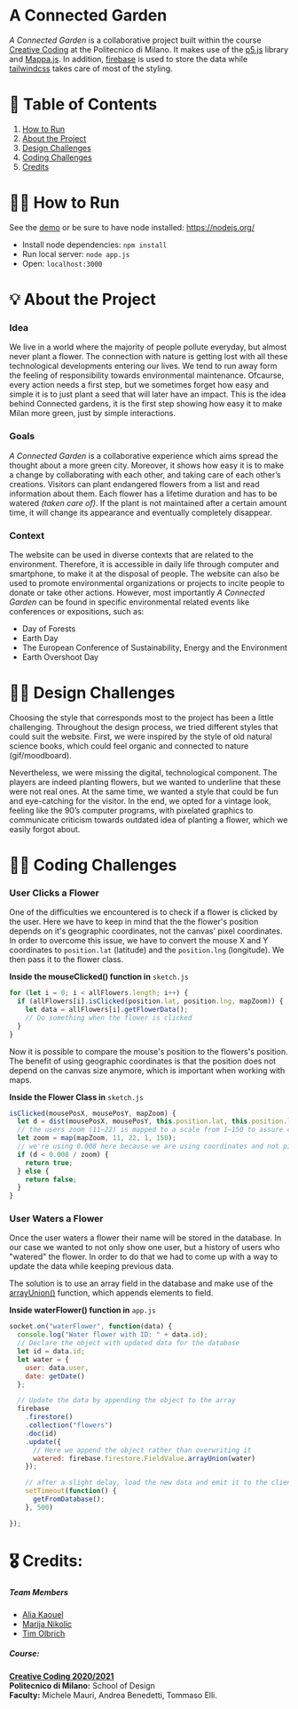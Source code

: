 # A Connected Garden
*A Connected Garden* is a collaborative project built within the course [Creative Coding](https://drawwithcode.github.io/2020/) at the Politecnico di Milano. It makes use of the [p5.js](https://p5js.org) library and [Mappa.js](https://mappa.js.org). In addition, [firebase](https://mappa.js.org) is used to store the data while [tailwindcss](https://github.com/tailwindlabs/tailwindcss) takes care of most of the styling.

# :compass: Table of Contents
1. [How to Run](#how-to-run)
2. [About the Project](#about-the-project)
3. [Design Challenges](#design-challenges)
4. [Coding Challenges](#coding-challenges)
5. [Credits](#credits)

# :running_woman: How to Run
See the [demo](https://github.com/drawwithcode/2020-undefined/deployments/activity_log?environment=a-connected-garden) or
be sure to have node installed: https://nodejs.org/
* Install node dependencies: `npm install`
* Run local server: `node app.js`
* Open: `localhost:3000`

# :bulb: About the Project

### Idea
We live in a world where the majority of people pollute everyday, but almost never plant a flower. The connection with nature is getting lost with all these technological developments entering our lives.
We tend to run away form the feeling of responsibility towards environmental maintenance. Ofcaurse, every action needs a first step, but we sometimes forget how easy and simple it is to just plant a seed that will later have an impact.
This is the idea behind Connected gardens, it is the first step showing how easy it to make Milan more green, just by simple interactions.

### Goals
*A Connected Garden* is a collaborative experience which aims spread the thought about a more green city. Moreover, it shows how easy it is to make a change by collaborating with each other, and taking care of each other’s creations.
Visitors can plant endangered flowers from a list and read information about them. Each flower has a lifetime duration and has to be watered *(taken care of)*. If the plant is not maintained after a certain amount time, it will change its appearance and eventually completely disappear.

### Context
The website can be used in diverse contexts that are related to the environment. Therefore, it is accessible in daily life through computer and smartphone, to make it at the disposal of people. The website can also be used to promote environmental organizations or projects to incite people to donate or take other actions. However, most importantly *A Connected Garden* can be found in specific environmental related events like conferences or expositions, such as:  <br>
* Day of Forests
* Earth Day
* The European Conference of Sustainability, Energy and the Environment
* Earth Overshoot Day

# :artist: Design Challenges

Choosing the style that corresponds most to the project has been a little challenging. Throughout the design process, we tried different styles that could suit the website. First, we were inspired by the style of old natural science books, which could feel organic and connected to nature (gif/moodboard).

Nevertheless, we were missing the digital, technological component. The players are indeed planting flowers, but we wanted to underline that these were not real ones. At the same time, we wanted a style that could be fun and eye-catching for the visitor. In the end, we opted for a vintage look, feeling like the 90’s computer programs, with pixelated graphics to communicate criticism towards outdated idea of planting a flower, which we easily forgot about.

# :technologist: Coding Challenges

### User Clicks a Flower
One of the difficulties we encountered is to check if a flower is clicked by the user. Here we have to keep in mind that the the flower's position depends on it's geographic coordinates, not the canvas' pixel coordinates. In order to overcome this issue, we have to convert the mouse X and Y coordinates to `position.lat` (latitude) and the `position.lng` (longitude). We then pass it to the flower class.

**Inside the mouseClicked() function in** `sketch.js`
```javascript
for (let i = 0; i < allFlowers.length; i++) {
  if (allFlowers[i].isClicked(position.lat, position.lng, mapZoom)) {
    let data = allFlowers[i].getFlowerData();
    // Do something when the flower is clicked
  }
}
```

Now it is possible to compare the mouse's position to the flowers's position. The benefit of using geographic coordinates is that the position does not depend on the canvas size anymore, which is important when working with maps.

**Inside the Flower Class in** `sketch.js`
```javascript
isClicked(mousePosX, mousePosY, mapZoom) {
  let d = dist(mousePosX, mousePosY, this.position.lat, this.position.lng);
  // the users zoom (11–22) is mapped to a scale from 1–150 to assure click accuracy on all zoom levels
  let zoom = map(mapZoom, 11, 22, 1, 150);
  // we're using 0.008 here because we are using coordinates and not pixels
  if (d < 0.008 / zoom) {
    return true;
  } else {
    return false;
  }
}
```
### User Waters a Flower

Once the user waters a flower their name will be stored in the database. In our case we wanted to not only show one user, but a history of users who "watered" the flower. In order to do that we had to come up with a way to update the data while keeping previous data.

The solution is to use an array field in the database and make use of the [arrayUnion()](https://firebase.google.com/docs/firestore/manage-data/add-data) function, which appends elements to field.

**Inside waterFlower() function in** `app.js`
```javascript
socket.on("waterFlower", function(data) {
  console.log("Water flower with ID: " + data.id);
  // Declare the object with updated data for the database
  let id = data.id;
  let water = {
    user: data.user,
    date: getDate()
  };

  // Update the data by appending the object to the array
  firebase
    .firestore()
    .collection("flowers")
    .doc(id)
    .update({
      // Here we append the object rather than overwriting it
      watered: firebase.firestore.FieldValue.arrayUnion(water)
    });

    // after a slight delay, load the new data and emit it to the clients
    setTimeout(function() {
      getFromDatabase();
    }, 500)

});
```

# :medal_military: Credits:

##### Team Members
* [Alia Kaouel](https://github.com/Maariaah)
* [Marija Nikolic](https://github.com/aliakaouel)
* [Tim Olbrich](https://timolbrich.com)

##### Course:
**[Creative Coding 2020/2021](https://drawwithcode.github.io/2020/)**<br>
**Politecnico di Milano:** School of Design<br>
**Faculty:** Michele Mauri, Andrea Benedetti, Tommaso Elli.
